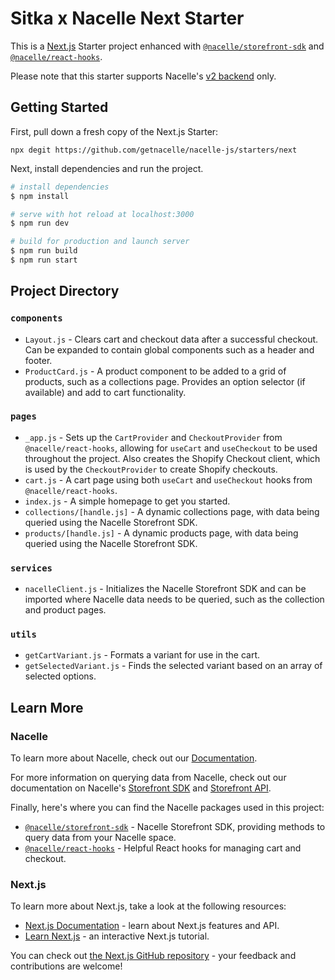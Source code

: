 # Sitka x Nacelle Next Starter

This is a [Next.js](https://nextjs.org/) Starter project enhanced with [`@nacelle/storefront-sdk`](https://www.npmjs.com/package/@nacelle/storefront-sdk) and [`@nacelle/react-hooks`](https://github.com/getnacelle/nacelle-react/tree/main/packages/react-hooks).

Please note that this starter supports Nacelle's [v2 backend](https://dashboard.nacelle.com) only.

## Getting Started

First, pull down a fresh copy of the Next.js Starter:

```
npx degit https://github.com/getnacelle/nacelle-js/starters/next
```

Next, install dependencies and run the project.

```bash
# install dependencies
$ npm install

# serve with hot reload at localhost:3000
$ npm run dev

# build for production and launch server
$ npm run build
$ npm run start
```

## Project Directory

### `components`

- `Layout.js` - Clears cart and checkout data after a successful checkout. Can be expanded to contain global components such as a header and footer.
- `ProductCard.js` - A product component to be added to a grid of products, such as a collections page. Provides an option selector (if available) and add to cart functionality.

### `pages`

- `_app.js` - Sets up the `CartProvider` and `CheckoutProvider` from `@nacelle/react-hooks`, allowing for `useCart` and `useCheckout` to be used throughout the project. Also creates the Shopify Checkout client, which is used by the `CheckoutProvider` to create Shopify checkouts.
- `cart.js` - A cart page using both `useCart` and `useCheckout` hooks from `@nacelle/react-hooks`.
- `index.js` - A simple homepage to get you started.
- `collections/[handle.js]` - A dynamic collections page, with data being queried using the Nacelle Storefront SDK.
- `products/[handle.js]` - A dynamic products page, with data being queried using the Nacelle Storefront SDK.

### `services`

- `nacelleClient.js` - Initializes the Nacelle Storefront SDK and can be imported where Nacelle data needs to be queried, such as the collection and product pages.

### `utils`

- `getCartVariant.js` - Formats a variant for use in the cart.
- `getSelectedVariant.js` - Finds the selected variant based on an array of selected options.

## Learn More

### Nacelle

To learn more about Nacelle, check out our [Documentation](https://nacelle.com/docs).

For more information on querying data from Nacelle, check out our documentation on Nacelle's [Storefront SDK](https://nacelle.com/docs/querying-data/storefront-sdk) and [Storefront API](https://nacelle.com/docs/querying-data/storefront-api).

Finally, here's where you can find the Nacelle packages used in this project:

- [`@nacelle/storefront-sdk`](https://www.npmjs.com/package/@nacelle/storefront-sdk) - Nacelle Storefront SDK, providing methods to query data from your Nacelle space.
- [`@nacelle/react-hooks`](https://github.com/getnacelle/nacelle-react/tree/main/packages/react-hooks) - Helpful React hooks for managing cart and checkout.

### Next.js

To learn more about Next.js, take a look at the following resources:

- [Next.js Documentation](https://nextjs.org/docs) - learn about Next.js features and API.
- [Learn Next.js](https://nextjs.org/learn) - an interactive Next.js tutorial.

You can check out [the Next.js GitHub repository](https://github.com/vercel/next.js/) - your feedback and contributions are welcome!
